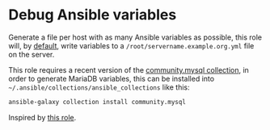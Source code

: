 # Debug Ansible variables

Generate a file per host with as many Ansible variables as possible, this role will, by [default](defaults/main), write variables to a `/root/servername.example.org.yml` file on the server.

This role requires a recent version of the [community.mysql collection](https://docs.ansible.com/ansible/latest/collections/community/mysql/), in order to generate MariaDB variables, this can be installed into `~/.ansible/collections/ansible_collections` like this:

```bash
ansible-galaxy collection install community.mysql
```


Inspired by [this role](https://github.com/f500/ansible-dumpall).
